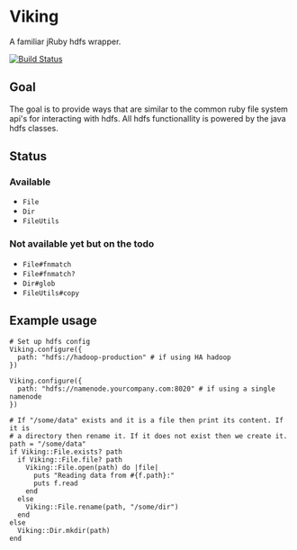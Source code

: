 # Viking

A familiar jRuby hdfs wrapper.

[![Build Status](https://travis-ci.org/tyro89/Viking.png?branch=master)](https://travis-ci.org/tyro89/Viking)

## Goal

The goal is to provide ways that are similar to the common ruby file system
api's for interacting with hdfs. All hdfs functionallity is powered by the java
hdfs classes.

## Status

### Available

 - `File`
 - `Dir`
 - `FileUtils`

### Not available yet but on the todo

 - `File#fnmatch`
 - `File#fnmatch?`
 - `Dir#glob`
 - `FileUtils#copy`

## Example usage

    # Set up hdfs config
    Viking.configure({
      path: "hdfs://hadoop-production" # if using HA hadoop
    })

    Viking.configure({
      path: "hdfs://namenode.yourcompany.com:8020" # if using a single namenode
    })

    # If "/some/data" exists and it is a file then print its content. If it is
    # a directory then rename it. If it does not exist then we create it.
    path = "/some/data"
    if Viking::File.exists? path
      if Viking::File.file? path
        Viking::File.open(path) do |file|
          puts "Reading data from #{f.path}:"
          puts f.read
        end
      else
        Viking::File.rename(path, "/some/dir")
      end
    else
      Viking::Dir.mkdir(path)
    end

